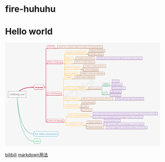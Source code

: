 # fire-huhuhu
# Hello world

![pic1](https://github.com/fire-huhuhu/fire-huhuhu.GitHub-io/blob/gh-pages/images/ma.png)

[bilibili](https://www.bilibili.com)
[markdown用法](https://www.cnblogs.com/longronglang/p/8453047.html)


